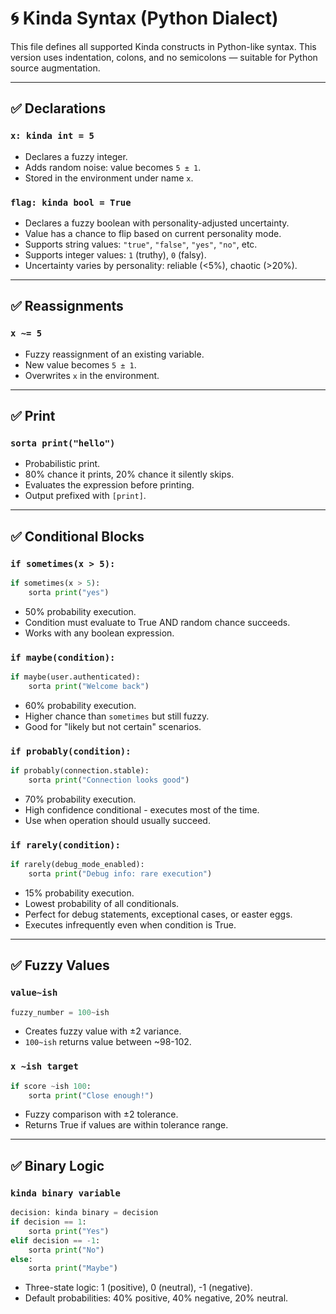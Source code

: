 # 🌀 Kinda Syntax (Python Dialect)

This file defines all supported Kinda constructs in Python-like syntax. This version uses indentation, colons, and no semicolons — suitable for Python source augmentation.

---

## ✅ Declarations

### `x: kinda int = 5`

- Declares a fuzzy integer.
- Adds random noise: value becomes `5 ± 1`.
- Stored in the environment under name `x`.

### `flag: kinda bool = True`

- Declares a fuzzy boolean with personality-adjusted uncertainty.
- Value has a chance to flip based on current personality mode.
- Supports string values: `"true"`, `"false"`, `"yes"`, `"no"`, etc.
- Supports integer values: `1` (truthy), `0` (falsy).
- Uncertainty varies by personality: reliable (<5%), chaotic (>20%).

---

## ✅ Reassignments

### `x ~= 5`

- Fuzzy reassignment of an existing variable.
- New value becomes `5 ± 1`.
- Overwrites `x` in the environment.

---

## ✅ Print

### `sorta print("hello")`

- Probabilistic print.
- 80% chance it prints, 20% chance it silently skips.
- Evaluates the expression before printing.
- Output prefixed with `[print]`.

---

## ✅ Conditional Blocks

### `if sometimes(x > 5):`

```python
if sometimes(x > 5):
    sorta print("yes")
```

- 50% probability execution.
- Condition must evaluate to True AND random chance succeeds.
- Works with any boolean expression.

### `if maybe(condition):`

```python
if maybe(user.authenticated):
    sorta print("Welcome back")
```

- 60% probability execution.
- Higher chance than `sometimes` but still fuzzy.
- Good for "likely but not certain" scenarios.

### `if probably(condition):`

```python  
if probably(connection.stable):
    sorta print("Connection looks good")
```

- 70% probability execution.
- High confidence conditional - executes most of the time.
- Use when operation should usually succeed.

### `if rarely(condition):`

```python
if rarely(debug_mode_enabled):
    sorta print("Debug info: rare execution")
```

- 15% probability execution.
- Lowest probability of all conditionals.
- Perfect for debug statements, exceptional cases, or easter eggs.
- Executes infrequently even when condition is True.

---

## ✅ Fuzzy Values

### `value~ish`

```python
fuzzy_number = 100~ish
```

- Creates fuzzy value with ±2 variance.
- `100~ish` returns value between ~98-102.

### `x ~ish target`

```python
if score ~ish 100:
    sorta print("Close enough!")
```

- Fuzzy comparison with ±2 tolerance.
- Returns True if values are within tolerance range.

---

## ✅ Binary Logic

### `kinda binary variable`

```python
decision: kinda binary = decision
if decision == 1:
    sorta print("Yes")
elif decision == -1:
    sorta print("No")  
else:
    sorta print("Maybe")
```

- Three-state logic: 1 (positive), 0 (neutral), -1 (negative).
- Default probabilities: 40% positive, 40% negative, 20% neutral.